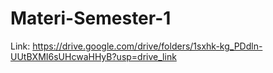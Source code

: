 # Materi-Semester-1
Link: https://drive.google.com/drive/folders/1sxhk-kg_PDdln-UUtBXMI6sUHcwaHHyB?usp=drive_link
